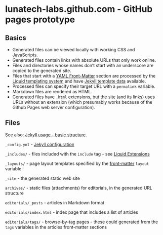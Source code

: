 # lunatech-labs.github.com - GitHub pages prototype

## Basics

* Generated files can be viewed locally with working CSS and JavaScripts.
* Generated files contain links with absolute URLs that only work online.
* Files and directories whose names don’t start with an underscore are copied to the generated site.
* Files that start with a [YAML Front-Matter](https://github.com/mojombo/jekyll/wiki/YAML-Front-Matter) section are processed by the [Liquid templating system](https://github.com/shopify/liquid/wiki/liquid-for-designers) and have [Jekyll template data](https://github.com/mojombo/jekyll/wiki/template-data) available.
* Processed files can specify their target URL with a `permalink` variable.
* Markdown files are rendered as HTML.
* Generated files have `.html` extensions, but the site (and its links) uses URLs without an extension (which presumably works because of the Github Pages web server configuration).

## Files

See also: [Jekyll usage - basic structure](https://github.com/mojombo/jekyll/wiki/usage).

`_config.yml` - [Jekyll configuration](https://github.com/mojombo/jekyll/wiki/configuration)

`_includes/` - files included with the `include` tag - see [Liquid Extensions](https://github.com/mojombo/jekyll/wiki/liquid-extensions)

`_layouts/` - page layout templates specified by the [front-matter](https://github.com/mojombo/jekyll/wiki/YAML-Front-Matter) `layout` variable

`_site` - the generated static web site

`archives/` - static files (attachments) for editorials, in the generated URL structure

`editorials/_posts` - articles in Markdown format

`editorials/index.html` - index page that includes a list of articles

`editorials/tags/` - browse-by-tag pages - these could generated from the `tags` variables in the articles front-matter sections
